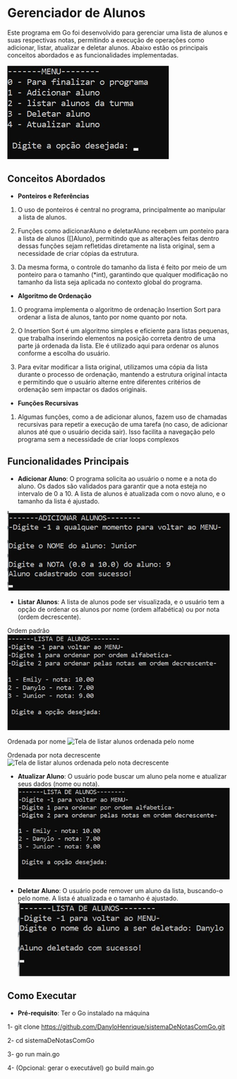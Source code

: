 
# Gerenciador de Alunos

Este programa em Go foi desenvolvido para gerenciar uma lista de alunos e suas respectivas notas, permitindo a execução de operações como adicionar, listar, atualizar e deletar alunos. Abaixo estão os principais conceitos abordados e as funcionalidades implementadas.

![Tela incial do programa](imagens/menu.jpg)

## **Conceitos Abordados**

- **Ponteiros e Referências**

1. O uso de ponteiros é central no programa, principalmente ao manipular a lista de alunos.

2. Funções como adicionarAluno e deletarAluno recebem um ponteiro para a lista de alunos ([]Aluno), permitindo que as alterações feitas dentro dessas funções sejam refletidas diretamente na lista original, sem a necessidade de criar cópias da estrutura.

3. Da mesma forma, o controle do tamanho da lista é feito por meio de um ponteiro para o tamanho (*int), garantindo que qualquer modificação no tamanho da lista seja aplicada no contexto global do programa.

- **Algoritmo de Ordenação**

1. O programa implementa o algoritmo de ordenação Insertion Sort para ordenar a lista de alunos, tanto por nome quanto por nota.

2. O Insertion Sort é um algoritmo simples e eficiente para listas pequenas, que trabalha inserindo elementos na posição correta dentro de uma parte já ordenada da lista. Ele é utilizado aqui para ordenar os alunos conforme a escolha do usuário.

3. Para evitar modificar a lista original, utilizamos uma cópia da lista durante o processo de ordenação, mantendo a estrutura original intacta e permitindo que o usuário alterne entre diferentes critérios de ordenação sem impactar os dados originais.

- **Funções Recursivas**

1. Algumas funções, como a de adicionar alunos, fazem uso de chamadas recursivas para repetir a execução de uma tarefa (no caso, de adicionar alunos até que o usuário decida sair). Isso facilita a navegação pelo programa sem a necessidade de criar loops complexos

## Funcionalidades Principais

- **Adicionar Aluno**: O programa solicita ao usuário o nome e a nota do aluno. Os dados são validados para garantir que a nota esteja no intervalo de 0 a 10. A lista de alunos é atualizada com o novo aluno, e o tamanho da lista é ajustado.

![Tela de adicionar aluno](imagens/adicao.jpg)

- **Listar Alunos**: A lista de alunos pode ser visualizada, e o usuário tem a opção de ordenar os alunos por nome (ordem alfabética) ou por nota (ordem decrescente).

Ordem padrão
![Tela de listar alunos de forma padrao](imagens/lista.jpg)

Ordenada por nome
![Tela de listar alunos ordenada pelo nome](imagens/nome.jpg)

Ordenada por nota decrescente
![Tela de listar alunos ordenada pelo nota decrescente](imagens/nota.jpg)

- **Atualizar Aluno**: O usuário pode buscar um aluno pela nome e atualizar seus dados (nome ou nota).
![Tela de atualizar aluno](imagens/atualizar.jpg)

- **Deletar Aluno**: O usuário pode remover um aluno da lista, buscando-o pelo nome. A lista é atualizada e o tamanho é ajustado.
![Tela de deletar aluno](imagens/deletar.jpg)

## Como Executar

- **Pré-requisito**: Ter o Go instalado na máquina

1- git clone https://github.com/DanyloHenrique/sistemaDeNotasComGo.git

2- cd sistemaDeNotasComGo

3- go run main.go

4- (Opcional: gerar o executável) go build main.go
